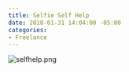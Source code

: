 ```yaml
---
title: Selfie Self Help
date: 2018-01-31 14:04:00 -05:00
categories:
- Freelance
---
```


![selfhelp.png](/uploads/selfhelp.png)